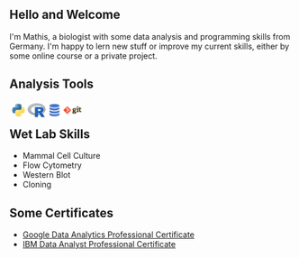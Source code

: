 ## Hello and Welcome

I'm Mathis, a biologist with some data analysis and programming skills from Germany.
I'm happy to lern new stuff or improve my current skills, either by some online course or a private project.

## Analysis Tools 

<img align="left" alt="Python" width="32px" src="https://raw.githubusercontent.com/github/explore/80688e429a7d4ef2fca1e82350fe8e3517d3494d/topics/python/python.png" />
<img align="left" alt="R" width="32px" src="https://raw.githubusercontent.com/github/explore/80688e429a7d4ef2fca1e82350fe8e3517d3494d/topics/r/r.png" />
<img align="left" alt="SQL" width="32px" src="https://raw.githubusercontent.com/github/explore/80688e429a7d4ef2fca1e82350fe8e3517d3494d/topics/sql/sql.png" />
<img align="left" alt="git" width="32px" src="https://raw.githubusercontent.com/github/explore/80688e429a7d4ef2fca1e82350fe8e3517d3494d/topics/git/git.png" />

<br />

## Wet Lab Skills

- Mammal Cell Culture
- Flow Cytometry
- Western Blot
- Cloning

## Some Certificates

- [Google Data Analytics Professional Certificate](coursera.org/verify/professional-cert/BKVUYUQLNVJR)
- [IBM Data Analyst Professional Certificate](coursera.org/verify/professional-cert/AGXPR5X5LLPU)
